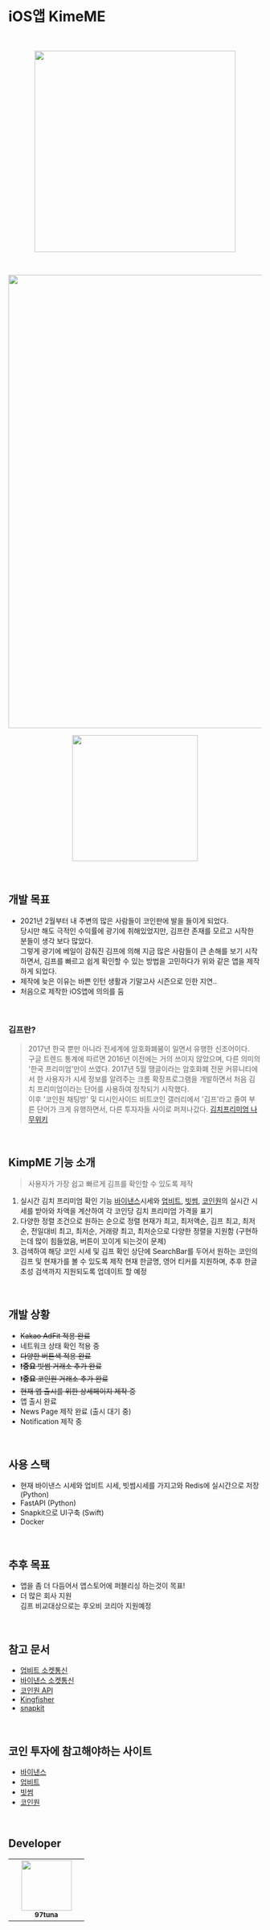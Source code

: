 <!-- Made By     : 2_tuna_97 -->

# iOS앱 KimeME
<br>

<p align="center">
    <img width="400px" src="https://user-images.githubusercontent.com/50114556/121816502-016e0100-ccb7-11eb-96a9-7f9b0b4b6cd3.png">
</p>
<br>
<!-- KimpMe 앱 사진 -->
<p align="center">
    <img width="900px" src="https://user-images.githubusercontent.com/50114556/151215532-81639c36-8676-4e10-accf-cc42f9a65d60.png">
</p>

<p align="center">
    <a href="https://apps.apple.com/us/app/%EA%B9%80%ED%94%84%EB%AF%B8/id1606538294?ppid=7dc7e56f-07e4-4881-b9f2-c3f037453048">
        <img width="250px" src="https://user-images.githubusercontent.com/50114556/151380111-025edc9d-8540-4e61-9148-e85201e7f87c.png">
    </a>
</p>
<br>

## **개발 목표**

* 2021년 2월부터 내 주변의 많은 사람들이 코인판에 발을 들이게 되었다.
<br> 당시만 해도 극적인 수익률에 광기에 취해있었지만, 김프란 존재를 모르고 시작한 분들이 생각 보다 많았다.
<br> 그렇게 광기에 베일이 감춰진 김프에 의해 지금 많은 사람들이 큰 손해를 보기 시작하면서, 김프를 빠르고 쉽게 확인할 수 있는 방법을 고민하다가 위와 같은 앱을 제작하게 되었다.
* 제작에 늦은 이유는 바쁜 인턴 생활과 기말고사 시즌으로 인한 지연..
* 처음으로 제작한 iOS앱에 의의를 둠
<br>

### **김프란?**
> 2017년 한국 뿐만 아니라 전세계에 암호화폐붐이 일면서 유행한 신조어이다. <br> 구글 트렌드 통계에 따르면 2016년 이전에는 거의 쓰이지 않았으며, 다른 의미의 '한국 프리미엄'만이 쓰였다. 2017년 5월 땡글이라는 암호화폐 전문 커뮤니티에서 한 사용자가 시세 정보를 알려주는 크롬 확장프로그램을 개발하면서 처음 김치 프리미엄이라는 단어를 사용하여 정착되기 시작했다. <br> 이후 '코인원 채팅방' 및 디시인사이드 비트코인 갤러리에서 '김프'라고 줄여 부른 단어가 크게 유행하면서, 다른 투자자들 사이로 퍼져나갔다. [김치프리미엄 나무위키](https://namu.wiki/w/%EA%B9%80%EC%B9%98%20%ED%94%84%EB%A6%AC%EB%AF%B8%EC%97%84)
<br>

## **KimpME 기능 소개**

> 사용자가 가장 쉽고 빠르게 김프를 확인할 수 있도록 제작
> 
1. 실시간 김치 프리미엄 확인 기능 [바이낸스](https://binance.com/ko)시세와 [업비트](https://upbit.com/), [빗썸](https://www.bithumb.com/), [코인원](https://coinone.co.kr/)의 실시간 시세를 받아와 차액을 계산하여 각 코인당 김치 프리미엄 가격을 표기
2. 다양한 정렬 조건으로 원하는 순으로 정렬 현재가 최고, 최저액순, 김프 최고, 최저순, 전일대비 최고, 최저순, 거래량 최고, 최저순으로 다양한 정렬을 지원함 (구현하는데 많이 힘들었음, 버튼이 꼬이게 되는것이 문제)
3. 검색하여 해당 코인 시세 및 김프 확인 상단에 SearchBar를 두어서 원하는 코인의 김프 및 현재가를 볼 수 있도록 제작 현재 한글명, 영어 티커를 지원하며, 추후 한글 초성 검색까지 지원되도록 업데이트 할 예정
<br>

## **개발 상황**

- ~~Kakao AdFit 적용 완료~~
- 네트워크 상태 확인 적용 중
- ~~다양한 버튼색 적용 완료~~
- ~~❗️**중요** 빗썸 거래소 추가 완료~~
- ~~❗️**중요** 코인원 거래소 추가 완료~~
- ~~현재 앱 출시를 위한 상세페이지 제작 중~~
- 앱 출시 완료
- News Page 제작 완료 (출시 대기 중)
- Notification 제작 중

<br>

## **사용 스택**
 - 현재 바이낸스 시세와 업비트 시세, 빗썸시세를 가지고와 Redis에 실시간으로 저장 (Python)
 - FastAPI (Python)
 - Snapkit으로 UI구축 (Swift)
 - Docker
<br>

## **추후 목표**
 * 앱을 좀 더 다듬어서 앱스토어에 퍼블리싱 하는것이 목표! <br>
 * 더 많은 회사 지원 <br>
 김프 비교대상으로는 후오비 코리아 지원예정
<br>

## **참고 문서**

- [업비트 소켓통신](https://docs.upbit.com/docs/upbit-quotation-websocket)
- [바이낸스 소켓통신](https://github.com/binance/binance-spot-api-docs)
- [코인원 API](https://doc.coinone.co.kr/)
- [Kingfisher](https://github.com/onevcat/Kingfisher)
- [snapkit](https://github.com/SnapKit/SnapKit)
<br>

## **코인 투자에 참고해야하는 사이트**

- [바이낸스](https://binance.com/ko)
- [업비트](https://upbit.com/)
- [빗썸](https://www.bithumb.com/)
- [코인원](https://coinone.co.kr/)
<br>

## **Developer**
<table>
    <tr>
        <td align="center" width="135px">
            <a href="https://github.com/97tuna"><img height="100px" width="100px" src="https://avatars3.githubusercontent.com/u/50114556?s=400&v=4"></img></a><br />
            <sub> <b> 97tuna </b> </sub>
        </td>
    </tr>
</table>
